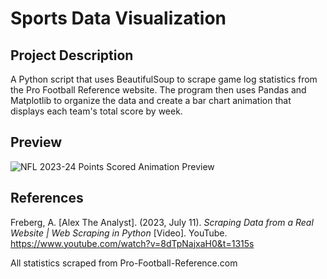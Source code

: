 # Sports Data Visualization

## Project Description
A Python script that uses BeautifulSoup to scrape game log statistics from the Pro Football Reference website. The program then uses Pandas and Matplotlib to organize the data and create a bar chart animation that displays each team's total score by week.

## Preview

![NFL 2023-24 Points Scored Animation Preview](https://github.com/user-attachments/assets/3ca1eb34-08d5-484e-b9b1-6c2060274aa3)



## References
Freberg, A. [Alex The Analyst]. (2023, July 11). _Scraping Data from a Real Website | Web Scraping in Python_ [Video]. YouTube. https://www.youtube.com/watch?v=8dTpNajxaH0&t=1315s

All statistics scraped from Pro-Football-Reference.com


‌
‌
